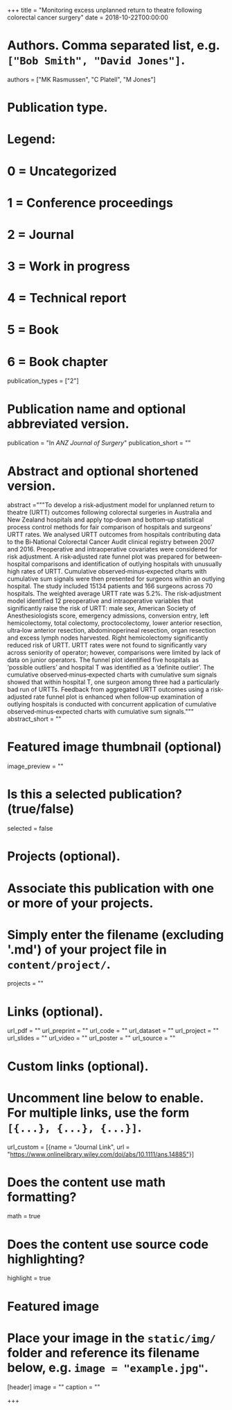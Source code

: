 +++
title = "Monitoring excess unplanned return to theatre following colorectal cancer surgery"
date = 2018-10-22T00:00:00

# Authors. Comma separated list, e.g. `["Bob Smith", "David Jones"]`.
authors = ["MK Rasmussen", "C Platell", "M Jones"]

# Publication type.
# Legend:
# 0 = Uncategorized
# 1 = Conference proceedings
# 2 = Journal
# 3 = Work in progress
# 4 = Technical report
# 5 = Book
# 6 = Book chapter
publication_types = ["2"]

# Publication name and optional abbreviated version.
publication = "In *ANZ Journal of Surgery*"
publication_short = ""

# Abstract and optional shortened version.
abstract ="""To develop a risk‐adjustment model for unplanned return to theatre (URTT) outcomes following colorectal surgeries in Australia and New Zealand hospitals and apply top‐down and bottom‐up statistical process control methods for fair comparison of hospitals and surgeons’ URTT rates. We analysed URTT outcomes from hospitals contributing data to the Bi‐National Colorectal Cancer Audit clinical registry between 2007 and 2016. Preoperative and intraoperative covariates were considered for risk adjustment. A risk‐adjusted rate funnel plot was prepared for between‐hospital comparisons and identification of outlying hospitals with unusually high rates of URTT. Cumulative observed‐minus‐expected charts with cumulative sum signals were then presented for surgeons within an outlying hospital. The study included 15134 patients and 166 surgeons across 70 hospitals. The weighted average URTT rate was 5.2%. The risk‐adjustment model identified 12 preoperative and intraoperative variables that significantly raise the risk of URTT: male sex, American Society of Anesthesiologists score, emergency admissions, conversion entry, left hemicolectomy, total colectomy, proctocolectomy, lower anterior resection, ultra‐low anterior resection, abdominoperineal resection, organ resection and excess lymph nodes harvested. Right hemicolectomy significantly reduced risk of URTT. URTT rates were not found to significantly vary across seniority of operator; however, comparisons were limited by lack of data on junior operators. The funnel plot identified five hospitals as ‘possible outliers’ and hospital T was identified as a ‘definite outlier’. The cumulative observed‐minus‐expected charts with cumulative sum signals showed that within hospital T, one surgeon among three had a particularly bad run of URTTs.
Feedback from aggregated URTT outcomes using a risk‐adjusted rate funnel plot is enhanced when follow‐up examination of outlying hospitals is conducted with concurrent application of cumulative observed‐minus‐expected charts with cumulative sum signals."""
abstract_short = ""

# Featured image thumbnail (optional)
image_preview = ""

# Is this a selected publication? (true/false)
selected = false

# Projects (optional).
#   Associate this publication with one or more of your projects.
#   Simply enter the filename (excluding '.md') of your project file in `content/project/`.
projects = ""

# Links (optional).
url_pdf = ""
url_preprint = ""
url_code = ""
url_dataset = ""
url_project = ""
url_slides = ""
url_video = ""
url_poster = ""
url_source = ""

# Custom links (optional).
#   Uncomment line below to enable. For multiple links, use the form `[{...}, {...}, {...}]`.
url_custom = [{name = "Journal Link", url = "https://www.onlinelibrary.wiley.com/doi/abs/10.1111/ans.14885"}]

# Does the content use math formatting?
math = true

# Does the content use source code highlighting?
highlight = true

# Featured image
# Place your image in the `static/img/` folder and reference its filename below, e.g. `image = "example.jpg"`.
[header]
image = ""
caption = ""

+++
